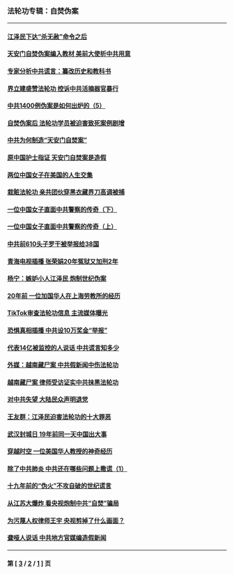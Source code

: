 ### 法轮功专辑：自焚伪案
---
#### [江泽民下达“杀无赦”命令之后](../../pages/nf5562/n13878084.md?01190430) 
#### [天安门自焚伪案编入教材 美前大使析中共用意](../../pages/nf5562/n13791932.md?01190430) 
#### [专家分析中共谎言：纂改历史和教科书](../../pages/nf5562/n13781542.md?01190430) 
#### [界立建盛赞法轮功 控诉中共活摘器官暴行](../../pages/nf5562/n13781971.md?01190430) 
#### [中共1400例伪案是如何出炉的（5）](../../pages/nf5562/n13226831.md?01190430) 
#### [自焚伪案后 法轮功学员被迫害致死案例剧增](../../pages/nf5562/n13190600.md?01190430) 
#### [中共为何制造“天安门自焚案”](../../pages/nf5562/n13183270.md?01190430) 
#### [原中国护士指证 天安门自焚案是造假](../../pages/nf5562/n13172289.md?01190430) 
#### [两位中国女子在美国的人生交集](../../pages/nf5562/n13156138.md?01190430) 
#### [栽赃法轮功 亲共团伙穿黑衣藏界刀高调被捕](../../pages/nf5562/n13073780.md?01190430) 
#### [一位中国女子直面中共警察的传奇（下）](../../pages/nf5562/n12989706.md?01190430) 
#### [一位中国女子直面中共警察的传奇（上）](../../pages/nf5562/n12985072.md?01190430) 
#### [中共前610头子罗干被举报给38国](../../pages/nf5562/n12975419.md?01190430) 
#### [青海电视插播 张荣娟20年冤狱又加刑2年](../../pages/nf5562/n12738166.md?01190430) 
#### [杨宁：嫉妒小人江泽民 炮制世纪伪案](../../pages/nf5562/n12724108.md?01190430) 
#### [20年前 一位加国华人在上海劳教所的经历](../../pages/nf5562/n12707932.md?01190430) 
#### [TikTok审查法轮功信息 主流媒体曝光](../../pages/nf5562/n12362336.md?01190430) 
#### [恐惧真相插播 中共设10万奖金“举报”](../../pages/nf5562/n12306396.md?01190430) 
#### [代表14亿被监控的人说话 中共谎言知多少](../../pages/nf5562/n12297484.md?01190430) 
#### [外媒：越南藏尸案 中共假新闻中伤法轮功](../../pages/nf5562/n12264411.md?01190430) 
#### [越南藏尸案 律师受访证实中共抹黑法轮功](../../pages/nf5562/n12261878.md?01190430) 
#### [对中共失望 大陆民众声明退党](../../pages/nf5562/n12187315.md?01190430) 
#### [王友群：江泽民迫害法轮功的十大罪恶](../../pages/nf5562/n12169074.md?01190430) 
#### [武汉封城日 19年前同一天中国出大事](../../pages/nf5562/n12150901.md?01190430) 
#### [穿越时空  一位美国华人教授的神奇经历](../../pages/nf5562/n12097460.md?01190430) 
#### [除了中共肺炎 中共还在哪些问题上撒谎（1）](../../pages/nf5562/n11955770.md?01190430) 
#### [十九年前的“伪火”不攻自破的世纪谎言](../../pages/nf5562/n11813238.md?01190430) 
#### [从江苏大爆炸 看央视炮制中共“自焚”骗局](../../pages/nf5562/n11140275.md?01190430) 
#### [为污蔑人权律师王宇 央视剪掉了什么画面？](../../pages/nf5562/n11130142.md?01190430) 
#### [聋哑人说话 中共地方官媒编造假新闻](../../pages/nf5562/n11006067.md?01190430) 

---
#### 第 [ [3](./3.md?01190430) / [2](./2.md?01190430) / [1](./1.md?01190430) ] 页

